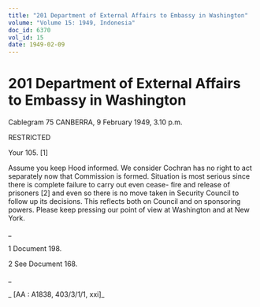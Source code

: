 ```yaml
---
title: "201 Department of External Affairs to Embassy in Washington"
volume: "Volume 15: 1949, Indonesia"
doc_id: 6370
vol_id: 15
date: 1949-02-09
---
```


# 201 Department of External Affairs to Embassy in Washington

Cablegram 75 CANBERRA, 9 February 1949, 3.10 p.m.

RESTRICTED

Your 105. [1]

Assume you keep Hood informed. We consider Cochran has no right to act separately now that Commission is formed. Situation is most serious since there is complete failure to carry out even cease- fire and release of prisoners [2] and even so there is no move taken in Security Council to follow up its decisions. This reflects both on Council and on sponsoring powers. Please keep pressing our point of view at Washington and at New York.

_

1 Document 198.

2 See Document 168.

_

_ [AA : A1838, 403/3/1/1, xxi]_
